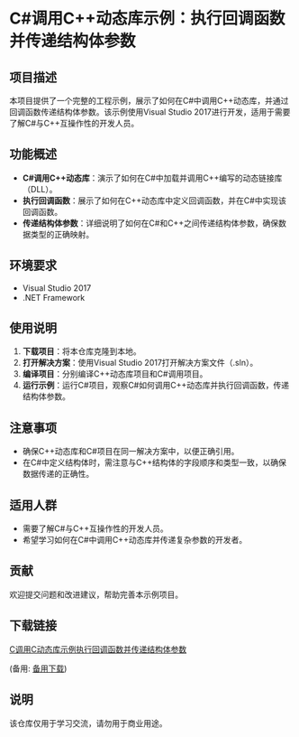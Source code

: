 # C#调用C++动态库示例：执行回调函数并传递结构体参数

## 项目描述

本项目提供了一个完整的工程示例，展示了如何在C#中调用C++动态库，并通过回调函数传递结构体参数。该示例使用Visual Studio 2017进行开发，适用于需要了解C#与C++互操作性的开发人员。

## 功能概述

- **C#调用C++动态库**：演示了如何在C#中加载并调用C++编写的动态链接库（DLL）。
- **执行回调函数**：展示了如何在C++动态库中定义回调函数，并在C#中实现该回调函数。
- **传递结构体参数**：详细说明了如何在C#和C++之间传递结构体参数，确保数据类型的正确映射。

## 环境要求

- Visual Studio 2017
- .NET Framework

## 使用说明

1. **下载项目**：将本仓库克隆到本地。
2. **打开解决方案**：使用Visual Studio 2017打开解决方案文件（.sln）。
3. **编译项目**：分别编译C++动态库项目和C#调用项目。
4. **运行示例**：运行C#项目，观察C#如何调用C++动态库并执行回调函数，传递结构体参数。

## 注意事项

- 确保C++动态库和C#项目在同一解决方案中，以便正确引用。
- 在C#中定义结构体时，需注意与C++结构体的字段顺序和类型一致，以确保数据传递的正确性。

## 适用人群

- 需要了解C#与C++互操作性的开发人员。
- 希望学习如何在C#中调用C++动态库并传递复杂参数的开发者。

## 贡献

欢迎提交问题和改进建议，帮助完善本示例项目。

## 下载链接
[C调用C动态库示例执行回调函数并传递结构体参数](https://pan.quark.cn/s/e3f80b5a3751) 

(备用: [备用下载](https://pan.baidu.com/s/1-qn4kXpx52uEAXLWGByenA?pwd=1234))

## 说明

该仓库仅用于学习交流，请勿用于商业用途。

